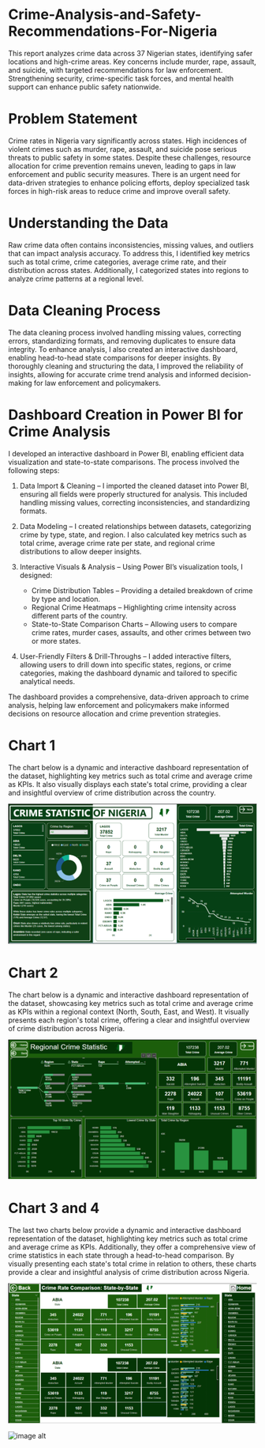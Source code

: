 # Crime-Analysis-and-Safety-Recommendations-For-Nigeria
This report analyzes crime data across 37 Nigerian states, identifying safer locations and high-crime areas. Key concerns include murder, rape, assault, and suicide, with targeted recommendations for law enforcement. Strengthening security, crime-specific task forces, and mental health support can enhance public safety nationwide.

# Problem Statement
Crime rates in Nigeria vary significantly across states. High incidences of violent crimes such as murder, rape, assault, and suicide pose serious threats to public safety in some states. Despite these challenges, resource allocation for crime prevention remains uneven, leading to gaps in law enforcement and public security measures. There is an urgent need for data-driven strategies to enhance policing efforts, deploy specialized task forces in high-risk areas to reduce crime and improve overall safety.

# Understanding the Data
Raw crime data often contains inconsistencies, missing values, and outliers that can impact analysis accuracy. To address this, I identified key metrics such as total crime, crime categories, average crime rate, and their distribution across states. Additionally, I categorized states into regions to analyze crime patterns at a regional level. 

# Data Cleaning Process
The data cleaning process involved handling missing values, correcting errors, standardizing formats, and removing duplicates to ensure data integrity. 
To enhance analysis, I also created an interactive dashboard, enabling head-to-head state comparisons for deeper insights. By thoroughly cleaning and structuring the data, I improved the reliability of insights, allowing for accurate crime trend analysis and informed decision-making for law enforcement and policymakers.

# Dashboard Creation in Power BI for Crime Analysis
I developed an interactive dashboard in Power BI, enabling efficient data visualization and state-to-state comparisons. The process involved the following steps:  

1. Data Import & Cleaning – I imported the cleaned dataset into Power BI, ensuring all fields were properly structured for analysis. This included handling missing values, correcting inconsistencies, and standardizing formats.  

2. Data Modeling – I created relationships between datasets, categorizing crime by type, state, and region. I also calculated key metrics such as total crime, average crime rate per state, and regional crime distributions to allow deeper insights.  

3. Interactive Visuals & Analysis – Using Power BI’s visualization tools, I designed:  
   - Crime Distribution Tables – Providing a detailed breakdown of crime by type and location.  
   - Regional Crime Heatmaps – Highlighting crime intensity across different parts of the country.  
   - State-to-State Comparison Charts – Allowing users to compare crime rates, murder cases, assaults, and other crimes between two or more states.  

5. User-Friendly Filters & Drill-Throughs – I added interactive filters, allowing users to drill down into specific states, regions, or crime categories, making the dashboard dynamic and tailored to specific analytical needs.  

The dashboard provides a comprehensive, data-driven approach to crime analysis, helping law enforcement and policymakers make informed decisions on resource allocation and crime prevention strategies.

# Chart 1
The chart below is a dynamic and interactive dashboard representation of the dataset, highlighting key metrics such as total crime and average crime as KPIs. It also visually displays each state's total crime, providing a clear and insightful overview of crime distribution across the country.

![image alt](https://github.com/Weyimil/Crime-Analysis-and-Safety-Recommendations/blob/main/CSN%20Dashboard%201.png?raw=true)

# Chart 2
The chart below is a dynamic and interactive dashboard representation of the dataset, showcasing key metrics such as total crime and average crime as KPIs within a regional context (North, South, East, and West). It visually presents each region's total crime, offering a clear and insightful overview of crime distribution across Nigeria.

![image alt](https://github.com/Weyimil/Crime-Analysis-and-Safety-Recommendations/blob/main/CSN%20Dashboard%202.png?raw=true)

# Chart 3 and 4
The last two charts below provide a dynamic and interactive dashboard representation of the dataset, highlighting key metrics such as total crime and average crime as KPIs. Additionally, they offer a comprehensive view of crime statistics in each state through a head-to-head comparison. By visually presenting each state's total crime in relation to others, these charts provide a clear and insightful analysis of crime distribution across Nigeria.

![image alt](https://github.com/Weyimil/Crime-Analysis-and-Safety-Recommendations/blob/main/CSN%20Dashboard%203.png?raw=true)

![image alt]()
